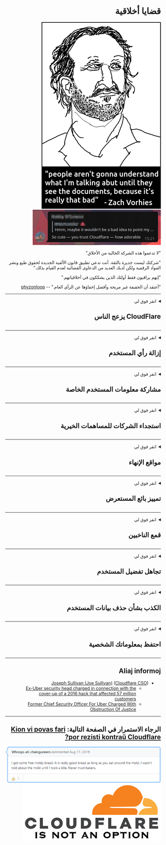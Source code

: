 <div dir="rtl">

# قضايا أخلاقية

![](../image/itsreallythatbad.jpg)
![](../image/telegram/c81238387627b4bfd3dcd60f56d41626.jpg)

"لا تدعموا هذه الشركة الخالية من الأخلاق"

"شركتك ليست جديرة بالثقة. أنت تدعي تطبيق قانون الألفية الجديدة لحقوق طبع ونشر المواد الرقمية ولكن لديك العديد من الدعاوى القضائية لعدم القيام بذلك."

"إنهم يراقبون فقط أولئك الذين يشككون في أخلاقياتهم."

"أعتقد أن الحقيقة غير مريحة وأفضل إخفاؤها عن الرأي العام."  -- [phyzonloop](https://twitter.com/phyzonloop)


---


<details>
<summary>انقر فوق لي

## CloudFlare يزعج الناس
</summary>


ترسل Cloudflare رسائل بريد إلكتروني عشوائية إلى غير مستخدمي Cloudflare.

- أرسل رسائل البريد الإلكتروني فقط إلى المشتركين الذين اختاروا الاشتراك
- عندما يقول المستخدم "توقف" ، توقف عن إرسال البريد الإلكتروني

بكل بساطة. لكن Cloudflare لا تهتم.
قالت Cloudflare إن استخدام خدمتهم يمكن أن يوقف جميع مرسلي البريد العشوائي أو المهاجمين.
كيف يمكننا إيقاف Cloudflare بدون تنشيط Cloudflare؟


| 🖼 | 🖼 |
| --- | --- |
| ![](../image/cfspam01.jpg) | ![](../image/cfspam03.jpg) |
| ![](../image/cfspam02.jpg) | ![](../image/cfspambrittany.jpg)<br>![](../image/cfspamtwtr.jpg) |

</details>

---

<details>
<summary>انقر فوق لي

## إزالة رأي المستخدم
</summary>


Cloudflare رقابة المراجعات السلبية.
إذا نشرت نصًا مضادًا لـ Cloudflare على Twitter ، فلديك فرصة للحصول على رد من موظف Cloudflare برسالة "لا ، إنها ليست".
إذا قمت بنشر مراجعة سلبية على أي موقع مراجعة ، فسيحاولون فرض الرقابة عليه.


| 🖼 | 🖼 |
| --- | --- |
| ![](../image/cfcenrev_01.jpg)<br>![](../image/cfcenrev_02.jpg) | ![](../image/cfcenrev_03.jpg) |

</details>

---

<details>
<summary>انقر فوق لي

## مشاركة معلومات المستخدم الخاصة
</summary>


تعاني Cloudflare من مشكلة مضايقة ضخمة.
تشارك Cloudflare المعلومات الشخصية لأولئك الذين يشكون من المواقع المستضافة.
يطلبون منك أحيانًا تقديم هويتك الحقيقية.
إذا كنت لا ترغب في التعرض للمضايقة أو الاعتداء أو الضرب أو القتل ، فمن الأفضل أن تبتعد عن مواقع Cloudflared.


| 🖼 | 🖼 |
| --- | --- |
| ![](../image/cfdox_what.jpg) | ![](../image/cfdox_swat.jpg) |
| ![](../image/cfdox_kill.jpg) | ![](../image/cfdox_threat.jpg) |
| ![](../image/cfdox_dox.jpg) | ![](../image/cfdox_ex1.jpg)<br>![](../image/cfdox_ex2.jpg) |

</details>

---

<details>
<summary>انقر فوق لي

## استجداء الشركات للمساهمات الخيرية
</summary>


تطلب CloudFlare مساهمات خيرية.
إنه لأمر مروع للغاية أن تطلب شركة أمريكية أعمالًا خيرية جنبًا إلى جنب مع المنظمات غير الربحية التي لها أسباب وجيهة.
إذا كنت تحب حظر الأشخاص أو إضاعة وقت الآخرين ، فقد ترغب في طلب بعض البيتزا لموظفي Cloudflare.


![](../image/cfdonate.jpg)

</details>

---

<details>
<summary>انقر فوق لي

## مواقع الإنهاء
</summary>


ماذا ستفعل إذا تعطل موقعك فجأة؟
هناك تقارير تفيد بأن Cloudflare يحذف تكوين المستخدم أو يوقف الخدمة دون أي تحذير ، بصمت.
نقترح عليك العثور على مزود أفضل.

![](../image/cftmnt.jpg)

</details>

---

<details>
<summary>انقر فوق لي

## تمييز بائع المستعرض
</summary>


تمنح CloudFlare معاملة تفضيلية لأولئك الذين يستخدمون Firefox مع إعطاء معاملة عدائية لمستخدمي غير متصفح Tor على Tor.
يتلقى مستخدمو Tor الذين يرفضون بحق تنفيذ جافا سكريبت غير مجاني أيضًا معاملة عدائية.
هذا التفاوت في الوصول هو إساءة استخدام لحياد الشبكة وإساءة استخدام للسلطة.

![](../image/browdifftbcx.gif)

- اليسار: متصفح Tor ، اليمين: Chrome. نفس عنوان IP.

![](../image/browserdiff.jpg)

- اليسار: متصفح Tor Javascript معطل ، تم تمكين ملف تعريف الارتباط
- اليمين: Chrome Javascript Enabled، Cookie Disabled

![](../image/cfsiryoublocked.jpg)

- QuteBrowser (متصفح صغير) بدون Tor (Clearnet IP)

| ***المستعرض*** | ***الوصول إلى العلاج*** |
| --- | --- |
| Tor Browser (تم تفعيل جافا سكريبت) | الوصول مسموح به |
| Firefox (تم تفعيل جافا سكريبت) | الوصول المتدهورة |
| Chromium (تم تفعيل جافا سكريبت) | الوصول المتدهورة |
| Chromium or Firefox (جافا سكريبت معطلة) | تم الرفض |
| Chromium or Firefox (تم تعطيل ملف تعريف الارتباط) | تم الرفض |
| QuteBrowser | تم الرفض |
| lynx | تم الرفض |
| w3m | تم الرفض |
| wget | تم الرفض |


لماذا لا تستخدم زر الصوت لحل التحدي السهل؟

نعم ، يوجد زر صوت ، لكنه لا يعمل دائمًا عبر Tor.
ستصلك هذه الرسالة عند النقر فوقها:

```
حاول مرة أخرى في وقت لاحق
قد يرسل جهاز الكمبيوتر أو الشبكة الخاصة بك استعلامات آلية.
لحماية مستخدمينا ، لا يمكننا معالجة طلبك الآن.
لمزيد من التفاصيل قم بزيارة صفحة المساعدة الخاصة بنا
```

</details>

---

<details>
<summary>انقر فوق لي

## قمع الناخبين
</summary>


يقوم الناخبون في الولايات الأمريكية بالتسجيل للتصويت في نهاية المطاف من خلال الموقع الإلكتروني لوزيرة الخارجية في دولة إقامتهم.
تشارك مكاتب وزراء الخارجية التي يسيطر عليها الجمهوريون في قمع الناخبين عن طريق توكيل موقع وزير الخارجية عبر موقع Cloudflare.
إن معاملة Cloudflare العدائية لمستخدمي Tor ، وموقعها في MITM كنقطة مراقبة عالمية مركزية ، ودورها الضار بشكل عام يجعل الناخبين المحتملين يترددون في التسجيل.
يميل الليبراليون على وجه الخصوص إلى اعتناق الخصوصية.
تجمع نماذج تسجيل الناخبين معلومات حساسة حول الميول السياسية للناخب ، والعنوان المادي الشخصي ، ورقم الضمان الاجتماعي ، وتاريخ الميلاد.
تجعل معظم الولايات مجموعة فرعية فقط من تلك المعلومات متاحة للجمهور ، لكن Cloudflare ترى كل هذه المعلومات عندما يسجل شخص ما للتصويت.

لاحظ أن التسجيل الورقي لا يتحايل على Cloudflare لأنه من المرجح أن يستخدم موظفو موظفي إدخال البيانات بوزارة الخارجية موقع Cloudflare لإدخال البيانات.

| 🖼 | 🖼 |
| --- | --- |
| ![](../image/cfvotm_01.jpg) | ![](../image/cfvotm_02.jpg) |

- موقع Change.org هو موقع شهير لجمع الأصوات واتخاذ الإجراءات.
“يبدأ الناس في كل مكان حملات ، ويحشدون المؤيدين ، ويعملون مع صانعي القرار لإيجاد الحلول.”
لسوء الحظ ، لا يستطيع العديد من الأشخاص مشاهدة موقع change.org على الإطلاق بسبب مرشح Cloudflare القوي.
يتم منعهم من التوقيع على العريضة ، وبالتالي استبعادهم من العملية الديمقراطية.
يساعد استخدام نظام أساسي آخر غير مصمم على السحابة مثل OpenPetition في حل المشكلة.

| 🖼 | 🖼 |
| --- | --- |
| ![](../image/changeorgasn.jpg) | ![](../image/changeorgtor.jpg) |

- يقدم "المشروع الأثيني" الخاص بـ Cloudflare حماية مجانية على مستوى المؤسسة لمواقع الانتخابات المحلية والولاية.
قالوا إن "ناخبيهم يمكنهم الوصول إلى المعلومات الانتخابية وتسجيل الناخبين" لكن هذه كذبة لأن الكثير من الناس لا يمكنهم تصفح الموقع على الإطلاق.

</details>

---

<details>
<summary>انقر فوق لي

## تجاهل تفضيل المستخدم
</summary>


إذا قمت بإلغاء الاشتراك في شيء ما ، فإنك تتوقع ألا تتلقى أي بريد إلكتروني بشأنه.
تتجاهل Cloudflare تفضيلات المستخدم وتشارك البيانات مع شركات خارجية دون موافقة العميل.
إذا كنت تستخدم خطتهم المجانية ، فإنهم يرسلون إليك أحيانًا بريدًا إلكترونيًا يطلبون منك شراء اشتراك شهري.

![](../image/cfviopl_tp.jpg)

</details>

---

<details>
<summary>انقر فوق لي

## الكذب بشأن حذف بيانات المستخدم
</summary>


وفقًا لمدونة عميل Cloudflare السابق هذا ، فإن Cloudflare تكذب بشأن حذف الحسابات.
في الوقت الحاضر ، تحتفظ العديد من الشركات ببياناتك بعد إغلاق حسابك أو إزالته.
تذكر معظم الشركات الجيدة ذلك في سياسة الخصوصية الخاصة بها.
كلاود فلير؟ لا.

```
2019-08-05 أرسل لي CloudFlare تأكيدًا بأنهم قد أزالوا حسابي.
2019-10-02 تلقيت بريدًا إلكترونيًا من CloudFlare "لأنني عميل"
```

لم يعرف Cloudflare كلمة "إزالة".
إذا تمت إزالته حقًا ، فلماذا تلقى هذا العميل السابق بريدًا إلكترونيًا؟
وذكر أيضًا أن سياسة خصوصية Cloudflare لا تذكر ذلك.

```
لا تذكر سياسة الخصوصية الجديدة الخاصة بهم أي ذكر للاحتفاظ بالبيانات لمدة عام.
```

![](../image/cfviopl_notdel.jpg)

كيف يمكنك الوثوق في Cloudflare إذا كانت سياسة الخصوصية الخاصة بها عبارة عن LIE؟

</details>

---

<details>
<summary>انقر فوق لي

## احتفظ بمعلوماتك الشخصية
</summary>


يعد حذف حساب Cloudflare أمرًا صعبًا.

```
أرسل بطاقة دعم باستخدام فئة "الحساب" ،
وطلب حذف الحساب في نص الرسالة.
يجب ألا يكون لديك أي مجالات أو بطاقات ائتمان مرتبطة بحسابك قبل طلب الحذف.
```

سوف تتلقى هذا البريد الإلكتروني للتأكيد.

![](../image/cf_deleteandkeep.jpg)

"لقد بدأنا في معالجة طلب الحذف الخاص بك" ولكن "سنواصل تخزين معلوماتك الشخصية".

هل يمكنك "الوثوق" بهذا؟

</details>

---

## Aliaj informoj

- [Joseph Sullivan (Joe Sullivan)](../cloudflare_inc/cloudflare_members.md) ([Cloudflare CSO](https://twitter.com/eastdakota/status/1296522269313785862))
  - [Ex-Uber security head charged in connection with the cover-up of a 2016 hack that affected 57 million customers](https://www.businessinsider.com/uber-data-hack-security-head-joe-sullivan-charged-cover-up-2020-8)
  - [Former Chief Security Officer For Uber Charged With Obstruction Of Justice](https://www.justice.gov/usao-ndca/pr/former-chief-security-officer-uber-charged-obstruction-justice)


---

## الرجاء الاستمرار في الصفحة التالية:   [Kion vi povas fari por rezisti kontraŭ Cloudflare?](ar.action.md)

![](../image/freemoldybread.jpg)
![](../image/cfisnotanoption.jpg)

</div>